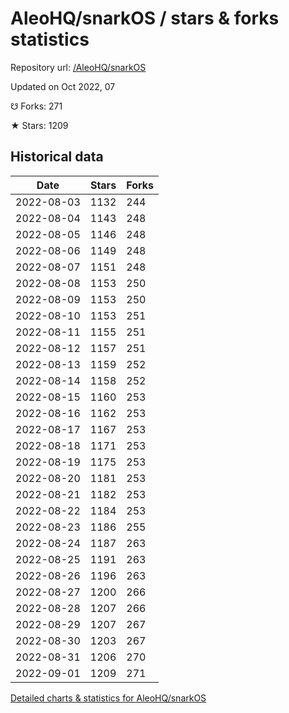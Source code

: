 # AleoHQ/snarkOS / stars & forks statistics

Repository url: [/AleoHQ/snarkOS](https://github.com/AleoHQ/snarkOS)

Updated on Oct 2022, 07

☋ Forks: 271

★ Stars: 1209

## Historical data
| Date | Stars | Forks |
|------|-------|-------|
| 2022-08-03 | 1132 | 244 | 
| 2022-08-04 | 1143 | 248 | 
| 2022-08-05 | 1146 | 248 | 
| 2022-08-06 | 1149 | 248 | 
| 2022-08-07 | 1151 | 248 | 
| 2022-08-08 | 1153 | 250 | 
| 2022-08-09 | 1153 | 250 | 
| 2022-08-10 | 1153 | 251 | 
| 2022-08-11 | 1155 | 251 | 
| 2022-08-12 | 1157 | 251 | 
| 2022-08-13 | 1159 | 252 | 
| 2022-08-14 | 1158 | 252 | 
| 2022-08-15 | 1160 | 253 | 
| 2022-08-16 | 1162 | 253 | 
| 2022-08-17 | 1167 | 253 | 
| 2022-08-18 | 1171 | 253 | 
| 2022-08-19 | 1175 | 253 | 
| 2022-08-20 | 1181 | 253 | 
| 2022-08-21 | 1182 | 253 | 
| 2022-08-22 | 1184 | 253 | 
| 2022-08-23 | 1186 | 255 | 
| 2022-08-24 | 1187 | 263 | 
| 2022-08-25 | 1191 | 263 | 
| 2022-08-26 | 1196 | 263 | 
| 2022-08-27 | 1200 | 266 | 
| 2022-08-28 | 1207 | 266 | 
| 2022-08-29 | 1207 | 267 | 
| 2022-08-30 | 1203 | 267 | 
| 2022-08-31 | 1206 | 270 | 
| 2022-09-01 | 1209 | 271 | 


[Detailed charts & statistics for AleoHQ/snarkOS](https://reviewgithub.com/rep/AleoHQ/snarkOS)

